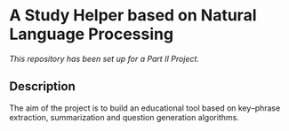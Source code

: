 A Study Helper based on Natural Language Processing 
===

*This repository has been set up for a Part II Project.* 
## Description
The aim of the project is to build an educational tool based on key–phrase extraction, summarization and question generation algorithms.
